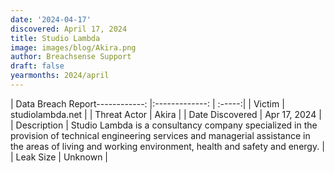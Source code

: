 ```yaml
---
date: '2024-04-17'
discovered: April 17, 2024
title: Studio Lambda
image: images/blog/Akira.png
author: Breachsense Support
draft: false
yearmonths: 2024/april
---
```


| Data Breach Report------------:     |:-------------:    | :-----:|
| Victim      | studiolambda.net      | 
| Threat Actor      | Akira      | 
| Date Discovered      | Apr 17, 2024      | 
| Description      | Studio Lambda is a consultancy company specialized in the provision of technical engineering services and managerial assistance in the areas of living and working environment, health and safety and energy.      | 
| Leak Size      | Unknown      | 

